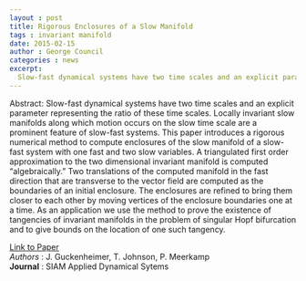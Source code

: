```yaml
---
layout : post
title: Rigorous Enclosures of a Slow Manifold
tags : invariant manifold
date: 2015-02-15
author : George Council 
categories : news
excerpt: 
  Slow-fast dynamical systems have two time scales and an explicit parameter representing the ratio of these time scales. Locally invariant slow manifolds along which motion occurs on the slow time scale are a prominent feature of slow-fast systems. This paper introduces a rigorous numerical method to compute enclosures of the slow manifold of a slow-fast system with one fast and two slow variables. 
---
```


Abstract: Slow-fast dynamical systems have two time scales and an explicit parameter representing the ratio of these time scales. Locally invariant slow manifolds along which motion occurs on the slow time scale are a prominent feature of slow-fast systems. This paper introduces a rigorous numerical method to compute enclosures of the slow manifold of a slow-fast system with one fast and two slow variables. A triangulated first order approximation to the two dimensional invariant manifold is computed “algebraically.” Two translations of the computed manifold in the fast direction that are transverse to the vector field are computed as the boundaries of an initial enclosure. The enclosures are refined to bring them closer to each other by moving vertices of the enclosure boundaries one at a time. As an application we use the method to prove the existence of tangencies of invariant manifolds in the problem of singular Hopf bifurcation and to give bounds on the location of one such tangency.


 



[Link to Paper](10.1137/120861813)
<br>
_Authors_ : J. Guckenheimer, T. Johnson, P. Meerkamp
<br>
__Journal__ : SIAM Applied Dynamical Sytems
<br>




